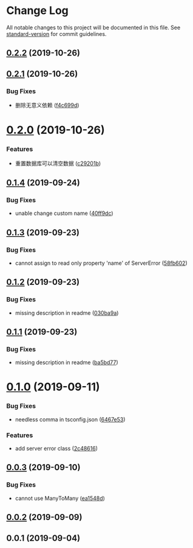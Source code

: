 # Change Log

All notable changes to this project will be documented in this file. See [standard-version](https://github.com/conventional-changelog/standard-version) for commit guidelines.

<a name="0.2.2"></a>
## [0.2.2](https://github.com/Val-istar-Guo/service-template/compare/v0.2.1...v0.2.2) (2019-10-26)



<a name="0.2.1"></a>
## [0.2.1](https://github.com/Val-istar-Guo/service-template/compare/v0.2.0...v0.2.1) (2019-10-26)


### Bug Fixes

* 删除无意义依赖 ([f4c699d](https://github.com/Val-istar-Guo/service-template/commit/f4c699d))



<a name="0.2.0"></a>
# [0.2.0](https://github.com/Val-istar-Guo/service-template/compare/v0.1.4...v0.2.0) (2019-10-26)


### Features

* 重置数据库可以清空数据 ([c29201b](https://github.com/Val-istar-Guo/service-template/commit/c29201b))



<a name="0.1.4"></a>
## [0.1.4](https://github.com/Val-istar-Guo/service-template/compare/v0.1.3...v0.1.4) (2019-09-24)


### Bug Fixes

* unable change custom name ([40ff9dc](https://github.com/Val-istar-Guo/service-template/commit/40ff9dc))



<a name="0.1.3"></a>
## [0.1.3](https://github.com/Val-istar-Guo/service-template/compare/v0.1.2...v0.1.3) (2019-09-23)


### Bug Fixes

* cannot assign to read only property 'name' of ServerError ([58fb602](https://github.com/Val-istar-Guo/service-template/commit/58fb602))



<a name="0.1.2"></a>
## [0.1.2](https://github.com/Val-istar-Guo/service-template/compare/v0.1.1...v0.1.2) (2019-09-23)


### Bug Fixes

* missing description in readme ([030ba9a](https://github.com/Val-istar-Guo/service-template/commit/030ba9a))



<a name="0.1.1"></a>
## [0.1.1](https://github.com/Val-istar-Guo/service-template/compare/v0.1.0...v0.1.1) (2019-09-23)


### Bug Fixes

* missing description in readme ([ba5bd77](https://github.com/Val-istar-Guo/service-template/commit/ba5bd77))



<a name="0.1.0"></a>
# [0.1.0](https://github.com/Val-istar-Guo/service-template/compare/v0.0.3...v0.1.0) (2019-09-11)


### Bug Fixes

* needless comma in tsconfig.json ([6467e53](https://github.com/Val-istar-Guo/service-template/commit/6467e53))


### Features

* add server error class ([2c48616](https://github.com/Val-istar-Guo/service-template/commit/2c48616))



<a name="0.0.3"></a>
## [0.0.3](https://github.com/Val-istar-Guo/service-template/compare/v0.0.2...v0.0.3) (2019-09-10)


### Bug Fixes

* cannot use ManyToMany ([ea1548d](https://github.com/Val-istar-Guo/service-template/commit/ea1548d))



<a name="0.0.2"></a>
## [0.0.2](https://github.com/Val-istar-Guo/service-template/compare/v0.0.1...v0.0.2) (2019-09-09)



<a name="0.0.1"></a>
## 0.0.1 (2019-09-04)
